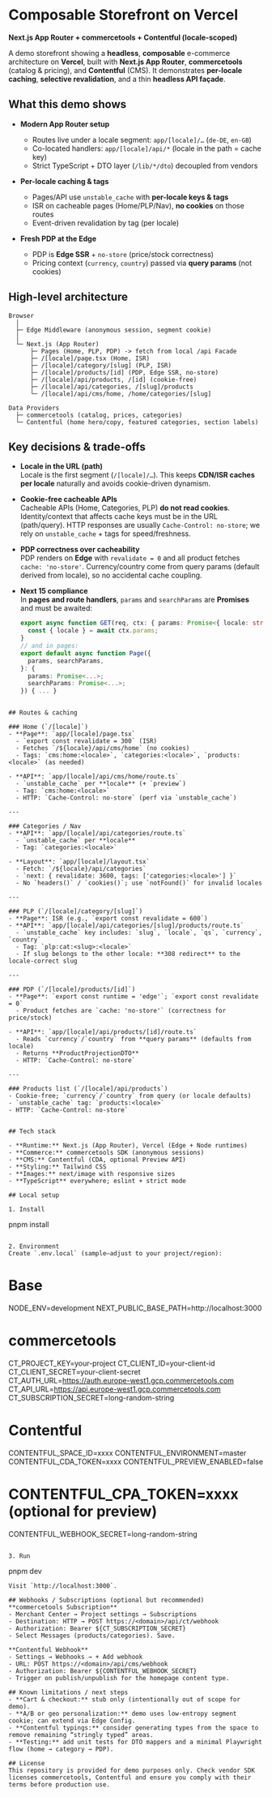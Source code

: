 # Composable Storefront on Vercel  
**Next.js App Router + commercetools + Contentful (locale-scoped)**

A demo storefront showing a **headless**, **composable** e-commerce architecture on **Vercel**, built with **Next.js App Router**, **commercetools** (catalog & pricing), and **Contentful** (CMS). It demonstrates **per-locale caching**, **selective revalidation**, and a thin **headless API façade**.

## What this demo shows

- **Modern App Router setup**  
  - Routes live under a locale segment: `app/[locale]/…` (`de-DE`, `en-GB`)  
  - Co-located handlers: `app/[locale]/api/*` (locale in the path = cache key)  
  - Strict TypeScript + DTO layer (`/lib/*/dto`) decoupled from vendors

- **Per-locale caching & tags**  
  - Pages/API use `unstable_cache` with **per-locale keys & tags**  
  - ISR on cacheable pages (Home/PLP/Nav), **no cookies** on those routes  
  - Event-driven revalidation by tag (per locale)

- **Fresh PDP at the Edge**  
  - PDP is **Edge SSR** + `no-store` (price/stock correctness)  
  - Pricing context (`currency`, `country`) passed via **query params** (not cookies)

## High-level architecture



```
Browser
  │
  ├─ Edge Middleware (anonymous session, segment cookie)
  │
  └─ Next.js (App Router)
      ├─ Pages (Home, PLP, PDP) -> fetch from local /api Facade
      ├─ /[locale]/page.tsx (Home, ISR)
      ├─ /[locale]/category/[slug] (PLP, ISR)
      ├─ /[locale]/products/[id] (PDP, Edge SSR, no-store)
      ├─ /[locale]/api/products, /[id] (cookie-free)
      ├─ /[locale]/api/categories, /[slug]/products
      └─ /[locale]/api/cms/home, /home/categories/[slug]

Data Providers
  ├─ commercetools (catalog, prices, categories)
  └─ Contentful (home hero/copy, featured categories, section labels)

```


## Key decisions & trade-offs

- **Locale in the URL (path)**  
  Locale is the first segment (`/[locale]/…`). This keeps **CDN/ISR caches per locale** naturally and avoids cookie-driven dynamism.

- **Cookie-free cacheable APIs**  
  Cacheable APIs (Home, Categories, PLP) **do not read cookies**. Identity/context that affects cache keys must be in the URL (path/query). HTTP responses are usually `Cache-Control: no-store`; we rely on `unstable_cache` + tags for speed/freshness.

- **PDP correctness over cacheability**  
  PDP renders on **Edge** with `revalidate = 0` and all product fetches `cache: 'no-store'`. Currency/country come from query params (default derived from locale), so no accidental cache coupling.

- **Next 15 compliance**  
  In **pages and route handlers**, `params` and `searchParams` are **Promises** and must be awaited:
  ```ts
  export async function GET(req, ctx: { params: Promise<{ locale: string }> }) {
    const { locale } = await ctx.params;
  }
  // and in pages:
  export default async function Page({
    params, searchParams,
  }: {
    params: Promise<...>;
    searchParams: Promise<...>;
  }) { ... }
```

## Routes & caching

### Home (`/[locale]`)
- **Page**: `app/[locale]/page.tsx`  
  - `export const revalidate = 300` (ISR)
  - Fetches `/${locale}/api/cms/home` (no cookies)
  - Tags: `cms:home:<locale>`, `categories:<locale>`, `products:<locale>` (as needed)

- **API**: `app/[locale]/api/cms/home/route.ts`  
  - `unstable_cache` per **locale** (+ `preview`)
  - Tag: `cms:home:<locale>`
  - HTTP: `Cache-Control: no-store` (perf via `unstable_cache`)

---

### Categories / Nav
- **API**: `app/[locale]/api/categories/route.ts`  
  - `unstable_cache` per **locale**
  - Tag: `categories:<locale>`

- **Layout**: `app/[locale]/layout.tsx`  
  - Fetch: `/${locale}/api/categories`
  - `next: { revalidate: 3600, tags: ['categories:<locale>'] }`
  - No `headers()` / `cookies()`; use `notFound()` for invalid locales

---

### PLP (`/[locale]/category/[slug]`)
- **Page**: ISR (e.g., `export const revalidate = 600`)
- **API**: `app/[locale]/api/categories/[slug]/products/route.ts`
  - `unstable_cache` key includes: `slug`, `locale`, `qs`, `currency`, `country`
  - Tag: `plp:cat:<slug>:<locale>`
  - If slug belongs to the other locale: **308 redirect** to the locale-correct slug

---

### PDP (`/[locale]/products/[id]`)
- **Page**: `export const runtime = 'edge'`; `export const revalidate = 0`
  - Product fetches are `cache: 'no-store'` (correctness for price/stock)

- **API**: `app/[locale]/api/products/[id]/route.ts`
  - Reads `currency`/`country` from **query params** (defaults from locale)
  - Returns **ProductProjectionDTO**
  - HTTP: `Cache-Control: no-store`

---

### Products list (`/[locale]/api/products`)
- Cookie-free; `currency`/`country` from query (or locale defaults)
- `unstable_cache` tag: `products:<locale>`
- HTTP: `Cache-Control: no-store`


## Tech stack

- **Runtime:** Next.js (App Router), Vercel (Edge + Node runtimes)
- **Commerce:** commercetools SDK (anonymous sessions)
- **CMS:** Contentful (CDA, optional Preview API)
- **Styling:** Tailwind CSS
- **Images:** next/image with responsive sizes
- **TypeScript** everywhere; eslint + strict mode

## Local setup

1. Install

```
pnpm install
```

2. Environment
Create `.env.local` (sample—adjust to your project/region):
```
# Base
NODE_ENV=development
NEXT_PUBLIC_BASE_PATH=http://localhost:3000

# commercetools
CT_PROJECT_KEY=your-project
CT_CLIENT_ID=your-client-id
CT_CLIENT_SECRET=your-client-secret
CT_AUTH_URL=https://auth.europe-west1.gcp.commercetools.com
CT_API_URL=https://api.europe-west1.gcp.commercetools.com
CT_SUBSCRIPTION_SECRET=long-random-string

# Contentful
CONTENTFUL_SPACE_ID=xxxx
CONTENTFUL_ENVIRONMENT=master
CONTENTFUL_CDA_TOKEN=xxxx
CONTENTFUL_PREVIEW_ENABLED=false
# CONTENTFUL_CPA_TOKEN=xxxx (optional for preview)
CONTENTFUL_WEBHOOK_SECRET=long-random-string
```

3. Run
```
pnpm dev
```
Visit `http://localhost:3000`.

## Webhooks / Subscriptions (optional but recommended)
**commercetools Subscription**
- Merchant Center → Project settings → Subscriptions
- Destination: HTTP → POST https://<domain>/api/ct/webhook
- Authorization: Bearer ${CT_SUBSCRIPTION_SECRET}
- Select Messages (products/categories). Save.

**Contentful Webhook**
- Settings → Webhooks → + Add webhook
- URL: POST https://<domain>/api/cms/webhook
- Authorization: Bearer ${CONTENTFUL_WEBHOOK_SECRET}
- Trigger on publish/unpublish for the homepage content type.

## Known limitations / next steps
- **Cart & checkout:** stub only (intentionally out of scope for demo).
- **A/B or geo personalization:** demo uses low-entropy segment cookie; can extend via Edge Config.
- **Contentful typings:** consider generating types from the space to remove remaining “stringly typed” areas.
- **Testing:** add unit tests for DTO mappers and a minimal Playwright flow (home → category → PDP).

## License
This repository is provided for demo purposes only. Check vendor SDK licenses commercetools, Contentful and ensure you comply with their terms before production use.